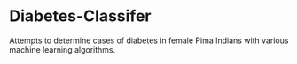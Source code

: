 # Diabetes-Classifer
Attempts to determine cases of diabetes in female Pima Indians with various machine learning algorithms.
